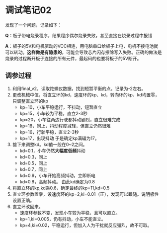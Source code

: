 # 调试笔记02
发现了一个问题，记录如下：

**Q**：板子带电烧录程序，结果程序偶尔烧录失败，甚至直接在烧录过程中报错 

**A**：板子的5V和电机驱动的VCC相连，用电脑串口给板子上电，电机不接电池就可以转动。**这样做是有隐患的**，可能会导致芯片闪存擦除写入失败。正确的做法是烧录的过程断开板子连接的所有元件，最起码的也要将板子的5V断开。

## 调参过程  
1. 利用final_v2，读取陀螺仪数据，找到短暂平衡的点。记录为-2左右。
2. 更改机械中值，将直立环的kd，速度环的kp、kd，转向环的kp、kd均置零，只调整直立环的kp
    + kp=10，小车平稳运行，不抖动，短暂直立
    + kp=15，小车较为平稳，直立2-3秒
    + kp=20，小车往两边行驶都抖动剧烈，直立很难完成
    + kp=18，同上，抖动程度减轻，但直立仍然很难
    + kp=16，行驶平稳，直立2-3秒
    + kp=17，出现抖动
于是确定kp满辐为17。
3. 接下来调整kd。kd值一般在0~2之间。
    + kd=0.1，小车仍然**大幅度低频**抖动
    + kd=0.3，同上
    + kd=0.5，同上
    + kd=0.7，同上
    + kd=0.9，小车开始高频抖动，立即断电
    + kd=0.8，高频抖动。
由此kd确定为0.8
4. 将直立环的kp,kd乘0.6，确定最终的kp=11,kd=0.5
5. 直立环参数置零，设速度环的kp=2,ki=0.01（正），发现可以跟随。说明极性设置正确。
6. 直立环改回来。
    + 速度环参数不变，发现小车较为平稳，且可以直立。
    + kp=1,ki=0.005，仍有抖动，小车不能直立。
    + kp=4,ki=0.02，平稳运行，但加入人为干扰就反应强烈，故不可取。
